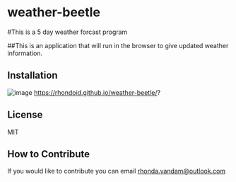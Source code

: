 # weather-beetle
#This is a 5 day weather forcast program

##This is an application that will run in the browser to give updated weather information.


## Installation

![image](https://user-images.githubusercontent.com/110504360/205450933-e5ddd32f-f790-44ac-a825-a07cddd61287.png)
https://rhondoid.github.io/weather-beetle/?

## License

MIT

## How to Contribute

If you would like to contribute you can email rhonda.vandam@outlook.com

